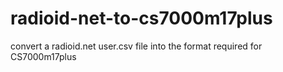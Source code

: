# radioid-net-to-cs7000m17plus
convert a radioid.net user.csv file into the format required for CS7000m17plus
